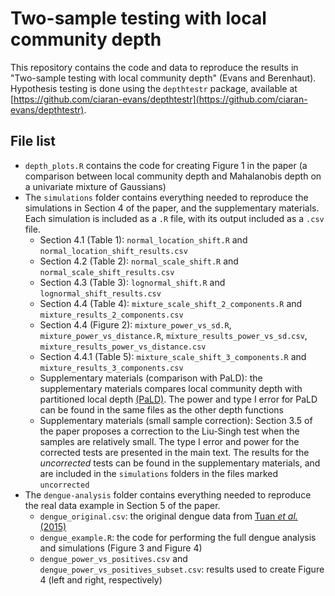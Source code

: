# Two-sample testing with local community depth

This repository contains the code and data to reproduce the results in "Two-sample testing with local community depth" (Evans and Berenhaut). Hypothesis testing is done using the `depthtestr` package, available at [https://github.com/ciaran-evans/depthtestr](https://github.com/ciaran-evans/depthtestr).

## File list

* `depth_plots.R` contains the code for creating Figure 1 in the paper (a comparison between local community depth and Mahalanobis depth on a univariate mixture of Gaussians)
* The `simulations` folder contains everything needed to reproduce the simulations in Section 4 of the paper, and the supplementary materials. Each simulation is included as a `.R` file, with its output included as a `.csv` file.
  * Section 4.1 (Table 1): `normal_location_shift.R` and `normal_location_shift_results.csv`
  * Section 4.2 (Table 2): `normal_scale_shift.R` and `normal_scale_shift_results.csv`
  * Section 4.3 (Table 3): `lognormal_shift.R` and `lognormal_shift_results.csv`
  * Section 4.4 (Table 4): `mixture_scale_shift_2_components.R` and `mixture_results_2_components.csv`
  * Section 4.4 (Figure 2): `mixture_power_vs_sd.R`, `mixture_power_vs_distance.R`, `mixture_results_power_vs_sd.csv`, `mixture_results_power_vs_distance.csv`
  * Section 4.4.1 (Table 5): `mixture_scale_shift_3_components.R` and `mixture_results_3_components.csv`
  * Supplementary materials (comparison with PaLD): the supplementary materials compares local community depth with partitioned local depth [(PaLD)](https://www.pnas.org/doi/10.1073/pnas.2003634119). The power and type I error for PaLD can be found in the same files as the other depth functions
  * Supplementary materials (small sample correction): Section 3.5 of the paper proposes a correction to the Liu-Singh test when the samples are relatively small. The type I error and power for the corrected tests are presented in the main text. The results for the *uncorrected* tests can be found in the supplementary materials, and are included in the `simulations` folders in the files marked `uncorrected`
* The `dengue-analysis` folder contains everything needed to reproduce the real data example in Section 5 of the paper. 
  * `dengue_original.csv`: the original dengue data from [Tuan *et al.* (2015)](https://journals.plos.org/plosntds/article?id=10.1371/journal.pntd.0003638)
  * `dengue_example.R`: the code for performing the full dengue analysis and simulations (Figure 3 and Figure 4)
  * `dengue_power_vs_positives.csv` and `dengue_power_vs_positives_subset.csv`: results used to create Figure 4 (left and right, respectively)
